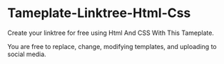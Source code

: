 # Tameplate-Linktree-Html-Css
Create your linktree for free using Html And CSS With This Tameplate.

You are free to replace, change, modifying templates, and uploading to social media.

